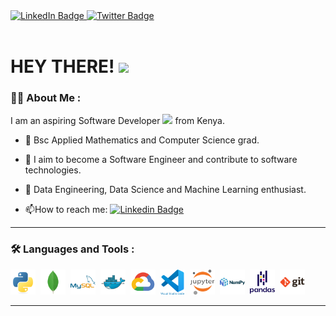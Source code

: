 
<div id="badges">
  <a href="https://www.linkedin.com/in/paulet-wairagu-9883771b5/">
    <img src="https://img.shields.io/badge/LinkedIn-blue?style=for-the-badge&logo=linkedin&logoColor=white" alt="LinkedIn Badge"/>
  </a>
 
  <a href="https://twitter.com/Paul3t_">
    <img src="https://img.shields.io/badge/Twitter-blue?style=for-the-badge&logo=twitter&logoColor=white" alt="Twitter Badge"/>
  </a>
</div>
<div id="badges">
  <img src="https://komarev.com/ghpvc/?username=paulet-art&style=flat-square&color=blue" alt=""/>
  <h1>
  HEY THERE!
  <img src="https://media.giphy.com/media/paTz7UZbPfTZFRYnnB/giphy.gif" width="30px"/>
</h1>
</div>

### :woman_technologist: About Me :
I am an aspiring Software Developer <img src="https://media.giphy.com/media/WUlplcMpOCEmTGBtBW/giphy.gif" width="30"> from Kenya.
- :telescope:  Bsc Applied Mathematics and Computer Science grad.
 
- :telescope: I aim to become a Software Engineer and contribute to software technologies.

- :seedling: Data Engineering, Data Science and Machine Learning enthusiast.

- :mailbox:How to reach me: [![Linkedin Badge](https://img.shields.io/badge/-paulet-blue?style=flat&logo=Linkedin&logoColor=white)](https://www.linkedin.com/in/paulet-wairagu-9883771b5/)

---

### :hammer_and_wrench: Languages and Tools :
<div>
  <img src="https://github.com/devicons/devicon/blob/master/icons/python/python-original.svg" title="Python" alt="Python" width="40" height="40"/>&nbsp;
  <img src="https://github.com/devicons/devicon/blob/master/icons/mongodb/mongodb-original.svg" title="MongoDb" alt="MongoDb" width="40" height="40"/>&nbsp;
  <img src="https://github.com/devicons/devicon/blob/master/icons/mysql/mysql-original-wordmark.svg" title="MySQL"  alt="MySQL" width="40" height="40"/>&nbsp;
  <img src="https://github.com/devicons/devicon/blob/master/icons/docker/docker-original.svg" title="Docker" alt="Docker" width="40" height="40"/>&nbsp;
  <img src="https://github.com/devicons/devicon/blob/master/icons/googlecloud/googlecloud-original.svg"  title="Google Cloud" alt="Google Cloud" width="40" height="40"/>&nbsp;
  <img src="https://github.com/devicons/devicon/blob/master/icons/vscode/vscode-original-wordmark.svg"  title="Visual Studio" alt="Visual Studio" width="40" height="40"/>&nbsp;
   <img src="https://github.com/devicons/devicon/blob/master/icons/jupyter/jupyter-original-wordmark.svg" title="jupyter" alt="jupyter" width="40" height="40"/>&nbsp;
  <img src="https://github.com/devicons/devicon/blob/master/icons/numpy/numpy-original-wordmark.svg" title="numpy" alt="numpy" width="40" height="40"/>&nbsp;
   <img src="https://github.com/devicons/devicon/blob/master/icons/pandas/pandas-original-wordmark.svg" title="pandas" alt="pandas" width="40" height="40"/>&nbsp;
  <img src="https://github.com/devicons/devicon/blob/master/icons/git/git-original-wordmark.svg" title="Git" **alt="Git" width="40" height="40"/>
</div>

---

